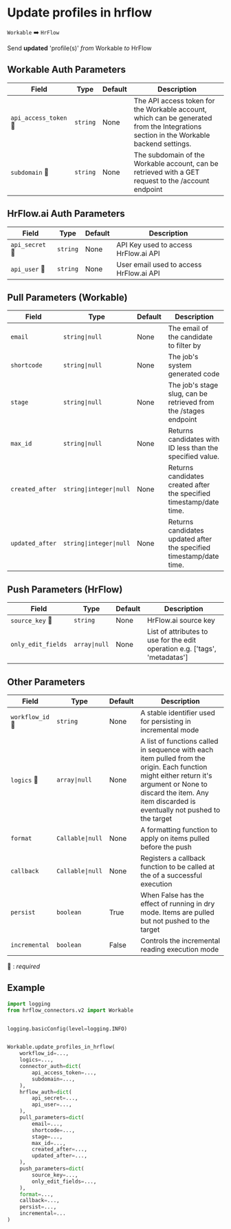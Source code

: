 # Update profiles in hrflow
`Workable` :arrow_right: `HrFlow`

Send **updated** 'profile(s)' _from_ Workable _to_ HrFlow



## Workable Auth Parameters

| Field | Type | Default | Description |
| ----- | ---- | ------- | ----------- |
| `api_access_token` :red_circle: | `string` | None | The API access token for the Workable account, which can be generated from the Integrations section in the Workable backend settings. |
| `subdomain` :red_circle: | `string` | None | The subdomain of the Workable account, can be retrieved with a GET request to the /account endpoint |

## HrFlow.ai Auth Parameters

| Field | Type | Default | Description |
| ----- | ---- | ------- | ----------- |
| `api_secret` :red_circle: | `string` | None | API Key used to access HrFlow.ai API |
| `api_user` :red_circle: | `string` | None | User email used to access HrFlow.ai API |

## Pull Parameters (Workable)

| Field | Type | Default | Description |
| ----- | ---- | ------- | ----------- |
| `email`  | `string\|null` | None | The email of the candidate to filter by |
| `shortcode`  | `string\|null` | None | The job's system generated code |
| `stage`  | `string\|null` | None | The job's stage slug, can be retrieved from the /stages endpoint |
| `max_id`  | `string\|null` | None | Returns candidates with ID less than the specified value. |
| `created_after`  | `string\|integer\|null` | None | Returns candidates created after the specified timestamp/date time. |
| `updated_after`  | `string\|integer\|null` | None | Returns candidates updated after the specified timestamp/date time. |

## Push Parameters (HrFlow)

| Field | Type | Default | Description |
| ----- | ---- | ------- | ----------- |
| `source_key` :red_circle: | `string` | None | HrFlow.ai source key |
| `only_edit_fields`  | `array\|null` | None | List of attributes to use for the edit operation e.g. ['tags', 'metadatas'] |

## Other Parameters

| Field | Type | Default | Description |
| ----- | ---- | ------- | ----------- |
| `workflow_id` :red_circle: | `string` | None | A stable identifier used for persisting in incremental mode |
| `logics` :red_circle: | `array\|null` | None | A list of functions called in sequence with each item pulled from the origin. Each function might either return it's argument or None to discard the item. Any item discarded is eventually not pushed to the target |
| `format`  | `Callable\|null` | None | A formatting function to apply on items pulled before the push |
| `callback`  | `Callable\|null` | None | Registers a callback function to be called at the of a successful execution |
| `persist`  | `boolean` | True | When False has the effect of running in dry mode. Items are pulled but not pushed to the target |
| `incremental`  | `boolean` | False | Controls the incremental reading execution mode |

:red_circle: : *required*

## Example

```python
import logging
from hrflow_connectors.v2 import Workable


logging.basicConfig(level=logging.INFO)


Workable.update_profiles_in_hrflow(
    workflow_id=...,
    logics=...,
    connector_auth=dict(
        api_access_token=...,
        subdomain=...,
    ),
    hrflow_auth=dict(
        api_secret=...,
        api_user=...,
    ),
    pull_parameters=dict(
        email=...,
        shortcode=...,
        stage=...,
        max_id=...,
        created_after=...,
        updated_after=...,
    ),
    push_parameters=dict(
        source_key=...,
        only_edit_fields=...,
    ),
    format=...,
    callback=...,
    persist=...,
    incremental=...
)
```